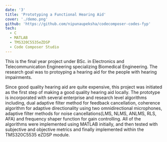 ```yaml
---
date: '3'
title: 'Prototyping a Functional Hearing Aid'
cover: './demo.png'
github: 'https://github.com/nipunaupeksha/codecomposer-codes-fyp'
tech:
  - C
  - MATLAB
  - TMS320C5535eZDSP
  - Code Composer Studio
---
```


This is the final year project under BSc. in Electronics and Telecommunication Engineering specializing Biomedical Engineering. The research goal was to protoyping a hearing aid for the people with hearing impairments.

Since good quality hearing aid are quite expensive, this project was initiated as the first step of making a good quality hearing aid locally. The prototype is incorporated with several enterprise and research level algorithms including, dual adaptive filter method for feedback cancellation, coherence algorithm for adaptive directionality using two omnidirectional microphones, adaptive filter methods for noise cancellations(LMS, NLMS, ANLMS, RLS, AFA) and frequency shaper function for gain controlling. All of the algorithms were implemented using MATLAB initially, and then tested with subjective and objective metrics and finally implemented within the TMS320C5535 eZDSP module.
